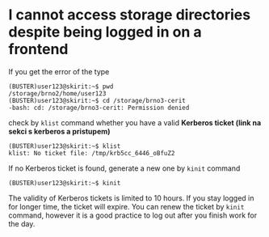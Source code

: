 # I cannot access storage directories despite being logged in on a frontend

If you get the error of the type

    (BUSTER)user123@skirit:~$ pwd
    /storage/brno2/home/user123
    (BUSTER)user123@skirit:~$ cd /storage/brno3-cerit
    -bash: cd: /storage/brno3-cerit: Permission denied

check by `klist` command whether you have a valid **Kerberos ticket (link na sekci s kerberos a pristupem)**

    (BUSTER)user123@skirit:~$ klist
    klist: No ticket file: /tmp/krb5cc_6446_oBfuZ2
    
If no Kerberos ticket is found, generate a new one by `kinit` command

    (BUSTER)user123@skirit:~$ kinit

The validity of Kerberos tickets is limited to 10 hours. If you stay logged in for longer time, the ticket will expire. You can renew the ticket by `kinit` command, however it is a good practice to log out after you finish work for the day.




